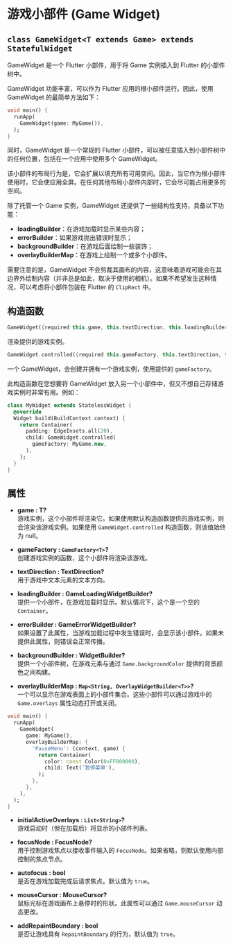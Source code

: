 # 游戏小部件 (Game Widget)

## `class GameWidget<T extends Game> extends StatefulWidget`

GameWidget 是一个 Flutter 小部件，用于将 Game 实例插入到 Flutter 的小部件树中。

GameWidget 功能丰富，可以作为 Flutter 应用的根小部件运行。因此，使用 GameWidget 的最简单方法如下：

```dart
void main() {
  runApp(
    GameWidget(game: MyGame()),
  );
}
```

同时，GameWidget 是一个常规的 Flutter 小部件，可以被任意插入到小部件树中的任何位置，包括在一个应用中使用多个 GameWidget。

该小部件的布局行为是，它会扩展以填充所有可用空间。因此，当它作为根小部件使用时，它会使应用全屏。在任何其他布局小部件内部时，它会尽可能占用更多的空间。

除了托管一个 Game 实例，GameWidget 还提供了一些结构性支持，具备以下功能：

- **loadingBuilder**：在游戏加载时显示某些内容；
- **errorBuilder**：如果游戏抛出错误时显示；
- **backgroundBuilder**：在游戏后面绘制一些装饰；
- **overlayBuilderMap**：在游戏上绘制一个或多个小部件。

需要注意的是，GameWidget 不会剪裁其画布的内容，这意味着游戏可能会在其边界外绘制内容（并非总是如此，取决于使用的相机）。如果不希望发生这种情况，可以考虑将小部件包装在 Flutter 的 `ClipRect` 中。
## 构造函数

```dart
GameWidget({required this.game, this.textDirection, this.loadingBuilder, this.errorBuilder, this.backgroundBuilder, this.overlayBuilderMap, this.initialActiveOverlays, this.focusNode, this.autofocus = true, this.mouseCursor, this.addRepaintBoundary = true, super.key})
```

渲染提供的游戏实例。

```dart
GameWidget.controlled({required this.gameFactory, this.textDirection, this.loadingBuilder, this.errorBuilder, this.backgroundBuilder, this.overlayBuilderMap, this.initialActiveOverlays, this.focusNode, this.autofocus = true, this.mouseCursor, this.addRepaintBoundary = true, super.key})
```

一个 GameWidget，会创建并拥有一个游戏实例，使用提供的 `gameFactory`。

此构造函数在您想要将 GameWidget 放入另一个小部件中，但又不想自己存储游戏实例时非常有用。例如：
```dart
class MyWidget extends StatelessWidget {
  @override
  Widget build(BuildContext context) {
    return Container(
      padding: EdgeInsets.all(20),
      child: GameWidget.controlled(
        gameFactory: MyGame.new,
      ),
    );
  }
}
```

## 属性

- **game : T?**  
  游戏实例，这个小部件将渲染它。如果使用默认构造函数提供的游戏实例，则会渲染该游戏实例。如果使用 `GameWidget.controlled` 构造函数，则该值始终为 null。

- **gameFactory : `GameFactory<T>`?**  
  创建游戏实例的函数，这个小部件将渲染该游戏。

- **textDirection : TextDirection?**  
  用于游戏中文本元素的文本方向。

- **loadingBuilder : GameLoadingWidgetBuilder?**  
  提供一个小部件，在游戏加载时显示。默认情况下，这个是一个空的 `Container`。

- **errorBuilder : GameErrorWidgetBuilder?**  
  如果设置了此属性，当游戏加载过程中发生错误时，会显示该小部件。如果未提供此属性，则错误会正常传播。

- **backgroundBuilder : WidgetBuilder?**  
  提供一个小部件树，在游戏元素与通过 `Game.backgroundColor` 提供的背景颜色之间构建。

- **overlayBuilderMap : `Map<String, OverlayWidgetBuilder<T>>`?**  
  一个可以显示在游戏表面上的小部件集合。这些小部件可以通过游戏中的 `Game.overlays` 属性动态打开或关闭。

```dart
void main() {
  runApp(
    GameWidget(
      game: MyGame(),
      overlayBuilderMap: {
        'PauseMenu': (context, game) {
          return Container(
            color: const Color(0xFF000000),
            child: Text('暂停菜单'),
          );
        },
      },
    ),
  );
}
```

- **initialActiveOverlays : `List<String>`?**  
  游戏启动时（但在加载后）将显示的小部件列表。

- **focusNode : FocusNode?**  
  用于控制游戏焦点以接收事件输入的 `FocusNode`。如果省略，则默认使用内部控制的焦点节点。

- **autofocus : bool**  
  是否在游戏加载完成后请求焦点。默认值为 `true`。

- **mouseCursor : MouseCursor?**  
  鼠标光标在游戏画布上悬停时的形状。此属性可以通过 `Game.mouseCursor` 动态更改。

- **addRepaintBoundary : bool**  
  是否让游戏具有 `RepaintBoundary` 的行为，默认值为 `true`。